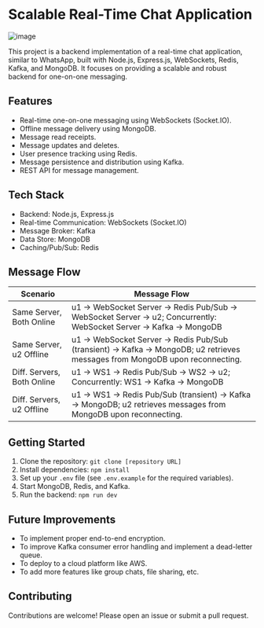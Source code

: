 # Scalable Real-Time Chat Application
![image](https://github.com/user-attachments/assets/6540dc0b-fc1c-4efc-9e1b-02b545c3a297)


This project is a backend implementation of a real-time chat application, similar to WhatsApp, built with Node.js, Express.js, WebSockets, Redis, Kafka, and MongoDB. It focuses on providing a scalable and robust backend for one-on-one messaging.

## Features

*   Real-time one-on-one messaging using WebSockets (Socket.IO).
*   Offline message delivery using MongoDB.
*   Message read receipts.
*   Message updates and deletes.
*   User presence tracking using Redis.
*   Message persistence and distribution using Kafka.
*   REST API for message management.

## Tech Stack

*   Backend: Node.js, Express.js
*   Real-time Communication: WebSockets (Socket.IO)
*   Message Broker: Kafka
*   Data Store: MongoDB
*   Caching/Pub/Sub: Redis

## Message Flow

| Scenario              | Message Flow                                                                                                                                                                                                                                                               |
| --------------------- | -------------------------------------------------------------------------------------------------------------------------------------------------------------------------------------------------------------------------------------------------------------------------- |
| Same Server, Both Online | u1 -> WebSocket Server -> Redis Pub/Sub -> WebSocket Server -> u2; Concurrently: WebSocket Server -> Kafka -> MongoDB                                                                                                                                                           |
| Same Server, u2 Offline | u1 -> WebSocket Server -> Redis Pub/Sub (transient) -> Kafka -> MongoDB; u2 retrieves messages from MongoDB upon reconnecting.                                                                                                                                               |
| Diff. Servers, Both Online | u1 -> WS1 -> Redis Pub/Sub -> WS2 -> u2; Concurrently: WS1 -> Kafka -> MongoDB                                                                                                                                                                                                    |
| Diff. Servers, u2 Offline | u1 -> WS1 -> Redis Pub/Sub (transient) -> Kafka -> MongoDB; u2 retrieves messages from MongoDB upon reconnecting. |

## Getting Started

1.  Clone the repository: `git clone [repository URL]`
2.  Install dependencies: `npm install`
3.  Set up your `.env` file (see `.env.example` for the required variables).
4.  Start MongoDB, Redis, and Kafka.
5.  Run the backend: `npm run dev`

## Future Improvements

*   To implement proper end-to-end encryption.
*   To improve Kafka consumer error handling and implement a dead-letter queue.
*   To deploy to a cloud platform like AWS.
*   To add more features like group chats, file sharing, etc.

## Contributing

Contributions are welcome! Please open an issue or submit a pull request.

